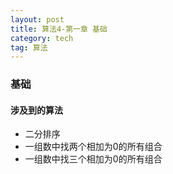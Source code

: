 ```yaml
---
layout: post
title: 算法4-第一章 基础
category: tech
tag: 算法
---
```



### 基础

#### 涉及到的算法

- 二分排序
- 一组数中找两个相加为0的所有组合
- 一组数中找三个相加为0的所有组合
